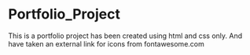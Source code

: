 # Portfolio_Project
This is a portfolio project has been created using html and css only. And have taken an external link for icons from fontawesome.com
